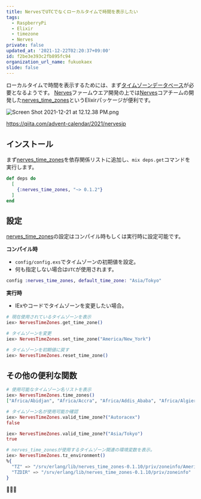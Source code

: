 ```yaml
---
title: NervesでUTCでなくローカルタイムで時間を表示したい
tags:
  - RaspberryPi
  - Elixir
  - timezone
  - Nerves
private: false
updated_at: '2021-12-22T02:20:37+09:00'
id: f2be3e393c2fb895fc94
organization_url_name: fukuokaex
slide: false
---
```


ローカルタイムで時間を表示するためには、まず[タイムゾーンデータベース]が必要となるようです。
[Nerves]ファームウエア開発の上では[Nerves]コアチームの開発した[nerves_time_zones]というElixirパッケージが便利です。

![Screen Shot 2021-12-21 at 12.12.38 PM.png](https://qiita-image-store.s3.ap-northeast-1.amazonaws.com/0/82804/fbd9d5e4-f08d-a9fa-d800-63d3bd5c120d.png)

[Nerves]: https://hexdocs.pm/nerves/getting-started.html
[タイムゾーンデータベース]: https://ja.wikipedia.org/wiki/Tz_database
[nerves_time_zones]: https://hexdocs.pm/nerves_time_zones

https://qiita.com/advent-calendar/2021/nervesjp

## インストール

まず[nerves_time_zones]を依存関係リストに追加し、`mix deps.get`コマンドを実行します。

```elixir:mix.exs
def deps do
  [
    {:nerves_time_zones, "~> 0.1.2"}
  ]
end
```

## 設定

[nerves_time_zones]の設定はコンパイル時もしくは実行時に設定可能です。

**コンパイル時**

- `config/config.exs`でタイムゾーンの初期値を設定。
- 何も指定しない場合は`UTC`が使用されます。

```elixir:config/config.exs
config :nerves_time_zones, default_time_zone: "Asia/Tokyo"
```

**実行時**

- IExやコードでタイムゾーンを変更したい場合。

```elixir
# 現在使用されているタイムゾーンを表示
iex> NervesTimeZones.get_time_zone()

# タイムゾーンを変更
iex> NervesTimeZones.set_time_zone("America/New_York")

# タイムゾーンを初期値に戻す
iex> NervesTimeZones.reset_time_zone()
```

## その他の便利な関数

```elixir
# 使用可能なタイムゾーン名リストを表示
iex> NervesTimeZones.time_zones()
["Africa/Abidjan", "Africa/Accra", "Africa/Addis_Ababa", "Africa/Algiers", ...

# タイムゾーン名が使用可能か確認
iex> NervesTimeZones.valid_time_zone?("Autoracex")
false

iex> NervesTimeZones.valid_time_zone?("Asia/Tokyo")
true

# nerves_time_zonesが使用するタイムゾーン関連の環境変数を表示。
iex> NervesTimeZones.tz_environment()
%{
  "TZ" => "/srv/erlang/lib/nerves_time_zones-0.1.10/priv/zoneinfo/America/New_York",
  "TZDIR" => "/srv/erlang/lib/nerves_time_zones-0.1.10/priv/zoneinfo"
}
```

:tada::tada::tada:
